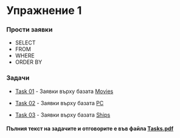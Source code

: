 # Упражнение 1

### Прости заявки

- SELECT
- FROM
- WHERE
- ORDER BY

### Задачи
- [Task 01](<./Task01/>) - Заявки върху базата [Movies](<../Scripts/Exercises_01-06/Movies.sql>)

- [Task 02](<./Task02/>) - Заявки върху базата [PC](<../Scripts/Exercises_01-06/PC.sql>)

- [Task 03](<./Task03/>) - Заявки върху базата [Ships](<../Scripts/Exercises_01-06/Ships.sql>)

#### Пълния текст на задачите и отговорите е във файла [Tasks.pdf](<./Tasks.pdf>)
